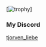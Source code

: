 [![trophy](https://github-profile-trophy.vercel.app/?username=ryo-ma&theme=onedark)]
### My Discord
<a href="https://discord.com/users/428284027519369217" target="_blank">tjorven_liebe</a>
